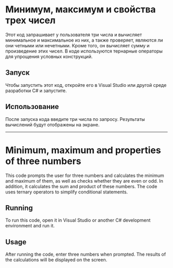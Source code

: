 # Минимум, максимум и свойства трех чисел

Этот код запрашивает у пользователя три числа и вычисляет минимальное и максимальное из них, а также проверяет, являются ли они четными или нечетными. Кроме того, он вычисляет сумму и произведение этих чисел. В коде используются тернарные операторы для упрощения условных конструкций.

## Запуск

Чтобы запустить этот код, откройте его в Visual Studio или другой среде разработки C# и запустите.

## Использование

После запуска кода введите три числа по запросу. Результаты вычислений будут отображены на экране.

---

# Minimum, maximum and properties of three numbers

This code prompts the user for three numbers and calculates the minimum and maximum of them, as well as checks whether they are even or odd. In addition, it calculates the sum and product of these numbers. The code uses ternary operators to simplify conditional statements.

## Running

To run this code, open it in Visual Studio or another C# development environment and run it.

## Usage

After running the code, enter three numbers when prompted. The results of the calculations will be displayed on the screen.
